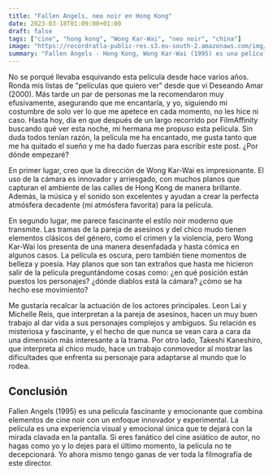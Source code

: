 ```yaml
---
title: "Fallen Angels, neo noir en Hong Kong"
date: 2023-03-18T01:09:00+01:00
draft: false
tags: ["cine", "hong kong", "Wong Kar-Wai", "neo noir", "china"]
image: "https://recordratla-public-res.s3.eu-south-2.amazonaws.com/img/20230318/fallen-angels-1300-2.jpg"
summary: "Fallen Angels - Hong Kong, Wong Kar-Wai (1995) es una película fascinante y emocionante que combina elementos de cine noir con un enfoque innovador y experimental."
---
```


No se porqué llevaba esquivando esta película desde hace varios años.
Ronda mis listas de \"películas que quiero ver\" desde que vi Deseando
Amar (2000). Más tarde un par de personas me la recomendaron muy
efusivamente, asegurando que me encantaría, y yo, siguiendo mi costumbre
de solo ver lo que me apetece en cada momento, no les hice ni caso.
Hasta hoy, día en que después de un largo recorrido por FilmAffinity
buscando qué ver esta noche, mi hermana me propuso esta película. Sin
duda todos tenían razón, la película me ha encantado, me gusta tanto que
me ha quitado el sueño y me ha dado fuerzas para escribir este post.
¿Por dónde empezaré?

<!--- ![Michelle Reis en el metro de Hong
Kong.](img/20230318/fallen-angels-750.jpg) --->

En primer lugar, creo que la dirección de Wong Kar-Wai es impresionante.
El uso de la cámara es innovador y arriesgado, con muchos planos que
capturan el ambiente de las calles de Hong Kong de manera brillante.
Además, la música y el sonido son excelentes y ayudan a crear la
perfecta atmósfera decadente (mi atmósfera favorita) para la película.

En segundo lugar, me parece fascinante el estilo noir moderno que
transmite. Las tramas de la pareja de asesinos y del chico mudo tienen
elementos clásicos del género, como el crimen y la violencia, pero Wong
Kar-Wai los presenta de una manera desenfadada y hasta cómica en algunos
casos. La película es oscura, pero también tiene momentos de belleza y
poesía. Hay planos que son tan extraños que hasta me hicieron salir de
la película preguntándome cosas como: ¿en qué posición están puestos los
personajes? ¿dónde diablos está la cámara? ¿cómo se ha hecho ese
movimiento?

Me gustaría recalcar la actuación de los actores principales. Leon Lai y
Michelle Reis, que interpretan a la pareja de asesinos, hacen un muy
buen trabajo al dar vida a sus personajes complejos y ambiguos. Su
relación es misteriosa y fascinante, y el hecho de que nunca se vean
cara a cara da una dimensión más interesante a la trama. Por otro lado,
Takeshi Kaneshiro, que interpreta al chico mudo, hace un trabajo
conmovedor al mostrar las dificultades que enfrenta su personaje para
adaptarse al mundo que lo rodea.

## Conclusión

Fallen Angels (1995) es una película fascinante y
emocionante que combina elementos de cine noir con un enfoque innovador
y experimental. La película es una experiencia visual y emocional única
que te dejará con la mirada clavada en la pantalla. Si eres fanático del
cine asiático de autor, no hagas como yo y lo dejes para el último
momento, la película no te decepcionará. Yo ahora mismo tengo ganas de
ver toda la filmografía de este director.
